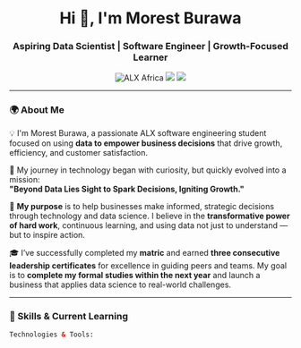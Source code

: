 <h1 align="center">Hi 👋, I'm Morest Burawa</h1>
<h3 align="center">Aspiring Data Scientist | Software Engineer | Growth-Focused Learner</h3>

<p align="center">
  <img src="https://img.shields.io/badge/ALX%20Africa-Learner-blue" alt="ALX Africa" />
  <img src="https://img.shields.io/badge/Empowering-Business%20with%20Data-1f8b4c" />
  <img src="https://img.shields.io/badge/Driven%20by-Hardwork%20and%20Vision-orange" />
</p>

---

### 🌍 About Me

💡 I'm Morest Burawa, a passionate ALX software engineering student focused on using **data to empower business decisions** that drive growth, efficiency, and customer satisfaction.

🚀 My journey in technology began with curiosity, but quickly evolved into a mission:  
**"Beyond Data Lies Sight to Spark Decisions, Igniting Growth."**

🎯 **My purpose** is to help businesses make informed, strategic decisions through technology and data science. I believe in the **transformative power of hard work**, continuous learning, and using data not just to understand — but to inspire action.

🎓 I’ve successfully completed my **matric** and earned **three consecutive leadership certificates** for excellence in guiding peers and teams. My goal is to **complete my formal studies within the next year** and launch a business that applies data science to real-world challenges.

---

### 🧠 Skills & Current Learning

```html
Technologies & Tools:

